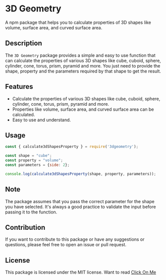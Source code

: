 # 3D Geometry

A npm package that helps you to calculate properties of 3D shapes like volume, surface area, and curved surface area.

## Description

The `3D Geometry` package provides a simple and easy to use function that can calculate the properties of various 3D shapes like cube, cuboid, sphere, cylinder, cone, torus, prism, pyramid and more. You just need to provide the shape, property and the parameters required by that shape to get the result.

## Features
- Calculate the properties of various 3D shapes like cube, cuboid, sphere, cylinder, cone, torus, prism, pyramid and more.
- Properties like volume, surface area, and curved surface area can be calculated.
- Easy to use and understand.

## Usage

```javascript
const { calculate3dShapesProperty } = require('3dgeometry');

const shape = "cube";
const property = "volume";
const parameters = {side: 2};

console.log(calculate3dShapesProperty(shape, property, parameters));

```

## Note

The package assumes that you pass the correct parameter for the shape you have selected. It's always a good practice to validate the input before passing it to the function.

## Contribution

If you want to contribute to this package or have any suggestions or questions, please feel free to open an issue or pull request.

## License

This package is licensed under the MIT license. Want to read <a target="_blank" href="https://opensource.org/licenses/MIT">Click On Me</a>